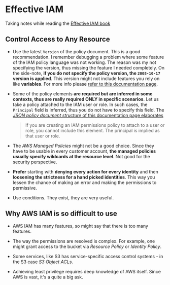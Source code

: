 # Effective IAM

Taking notes while reading the [Effective IAM book](https://www.effectiveiam.com/)

## Control Access to Any Resource

- Use the latest `Version` of the policy document.
  This is a good recommendation. I remember debugging a problem where some feature of the IAM policy language was not working.
  The reason was my not specifying the version, thus missing the feature I needed completely.
  On the side-note, **if you do not specify the policy version, the `2008-10-17` version is applied**. This version might not include features you rely on like **variables**. For more info please [refer to this documentation page](https://docs.aws.amazon.com/IAM/latest/UserGuide/reference_policies_elements_version.html).

- Some of the policy elements **are required but are inferred in some contexts, thus are really required ONLY in specific scenarios**. Let us take a policy attached to the IAM user or role.
  In such cases, the `Principal` field is inferred, thus you do not have to specify this field. The [_JSON policy document structure_ of this documentation page elaborates](https://docs.aws.amazon.com/IAM/latest/UserGuide/access_policies.html#policies_id-based)

  > If you are creating an IAM permissions policy to attach to a user or role, you cannot include this element. The principal is implied as that user or role.

- The _AWS Managed Policies_ might not be a good choice. Since they have to be usable in every customer account, **the managed policies usually specify wildcards at the resource level**. Not good for the security perspective.

- **Prefer** starting with **denying every action for every identity** and then **loosening the strictness for a hand picked identities**.
  This way you lessen the chance of making an error and making the permissions to permissive.

- Use conditions. They exist, they are very useful.

## Why AWS IAM is so difficult to use

- AWS IAM has many features, so might say that there is too many features.

- The way the permissions are resolved is complex. For example, one might grant access to the bucket via _Resource Policy_ or _Identity Policy_.

- Some services, like S3 has service-specific access control systems - in the S3 case _S3 Object ACLs_.

- Achieving least privilege requires deep knowledge of AWS itself. Since AWS is vast, it's a quite a big ask.
